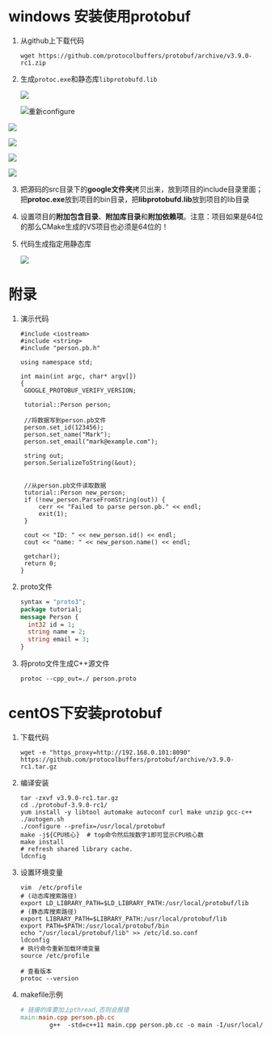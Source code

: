 # windows 安装使用protobuf

1. 从github上下载代码

   ```shell
   wget https://github.com/protocolbuffers/protobuf/archive/v3.9.0-rc1.zip
   ```

2. 生成`protoc.exe`和静态库`libprotobufd.lib`

   ![](img\微信截图_20190912214430.png)

   ![](img\微信截图_20190912214626.png)重新configure

![](img\微信截图_20190912214823.png)

![](img\微信截图_20190912214949.png)

![](img\微信截图_20190912215121.png)

![](img\微信截图_20190912215616.png)

3. 把源码的src目录下的**google文件夹**拷贝出来，放到项目的include目录里面；把**protoc.exe**放到项目的bin目录，把**libprotobufd.lib**放到项目的lib目录

4. 设置项目的**附加包含目录**、**附加库目录**和**附加依赖项**。注意：项目如果是64位的那么CMake生成的VS项目也必须是64位的！

5. 代码生成指定用静态库

   ![](img\微信截图_20190912221904.png)



# 附录

1. 演示代码

   ```
   #include <iostream>
   #include <string>
   #include "person.pb.h"
   
   using namespace std;
   
   int main(int argc, char* argv[])
   {
   	GOOGLE_PROTOBUF_VERIFY_VERSION;
   
   	tutorial::Person person;
   
   	//将数据写到person.pb文件
   	person.set_id(123456);
   	person.set_name("Mark");
   	person.set_email("mark@example.com");
   
   	string out;
   	person.SerializeToString(&out);
   
   
   	//从person.pb文件读取数据
   	tutorial::Person new_person;
   	if (!new_person.ParseFromString(out)) {
   		cerr << "Failed to parse person.pb." << endl;
   		exit(1);
   	}
   
   	cout << "ID: " << new_person.id() << endl;
   	cout << "name: " << new_person.name() << endl;
   
   	getchar();
   	return 0;
   }
   ```

2. proto文件

   ```protobuf
   syntax = "proto3";
   package tutorial;
   message Person {
     int32 id = 1;
     string name = 2;
     string email = 3;
   }
   ```

3. 将proto文件生成C++源文件

   ```shell
   protoc --cpp_out=./ person.proto
   ```

   



# centOS下安装protobuf

1. 下载代码

   ```shell
   wget -e "https_proxy=http://192.168.0.101:8090" https://github.com/protocolbuffers/protobuf/archive/v3.9.0-rc1.tar.gz
   ```

2. 编译安装

   ```shell
   tar -zxvf v3.9.0-rc1.tar.gz
   cd ./protobuf-3.9.0-rc1/
   yum install -y libtool automake autoconf curl make unzip gcc-c++   
   ./autogen.sh
   ./configure --prefix=/usr/local/protobuf
   make -j${CPU核心}  # top命令然后按数字1即可显示CPU核心数
   make install
   # refresh shared library cache.
   ldcnfig
   ```

3. 设置环境变量

   ```shell
   vim  /etc/profile
   # (动态库搜索路径) 
   export LD_LIBRARY_PATH=$LD_LIBRARY_PATH:/usr/local/protobuf/lib
   # (静态库搜索路径) 
   export LIBRARY_PATH=$LIBRARY_PATH:/usr/local/protobuf/lib
   export PATH=$PATH:/usr/local/protobuf/bin
   echo "/usr/local/protobuf/lib" >> /etc/ld.so.conf
   ldconfig
   # 执行命令重新加载环境变量
   source /etc/profile
   
   # 查看版本
   protoc --version
   ```

4. makefile示例

   ```makefile
   # 链接的库要加上pthread,否则会报错
   main:main.cpp person.pb.cc
           g++  -std=c++11 main.cpp person.pb.cc -o main -I/usr/local/protobuf/include -lprotobuf -lpthread
   ```

   